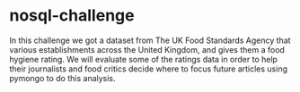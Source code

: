 # nosql-challenge
In this challenge we got a dataset from The UK Food Standards Agency that various establishments across the United Kingdom, and gives them a food hygiene rating. We will evaluate some of the ratings data in order to help their journalists and food critics decide where to focus future articles using pymongo to do this analysis.